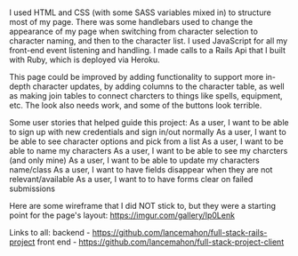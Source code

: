 #

I used HTML and CSS (with some SASS variables mixed in) to structure most of my page. There was some handlebars used to change the appearance of my page when switching from character selection to character naming, and then to the character list. I used JavaScript for all my front-end event listening and handling. I made calls to a Rails Api that I built with Ruby, which is deployed via Heroku.

This page could be improved by adding functionality to support more in-depth character updates, by adding columns to the character table, as well as making join tables to connect charcters to things like spells, equipment, etc. The look also needs work, and some of the buttons look terrible.

Some user stories that helped guide this project: As a user, I want to be able to sign up with new credentials and sign in/out normally As a user, I want to be able to see character options and pick from a list As a user, I want to be able to name my characters As a user, I want to be able to see my charcters (and only mine) As a user, I want to be able to update my characters name/class As a user, I want to have fields disappear when they are not relevant/available As a user, I want to to have forms clear on failed submissions

Here are some wireframe that I did NOT stick to, but they were a starting point for the page's layout: https://imgur.com/gallery/Ip0Lenk

Links to all: backend - https://github.com/lancemahon/full-stack-rails-project front end - https://github.com/lancemahon/full-stack-project-client
